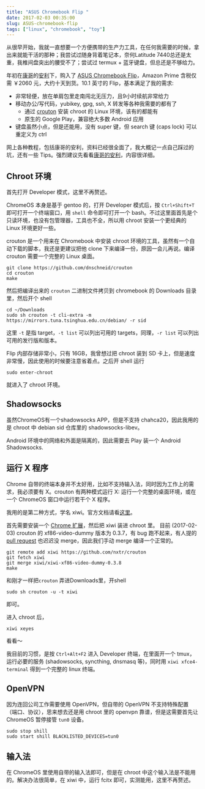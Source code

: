 ```yaml
---
title: "ASUS Chromebook Flip "
date: 2017-02-03 00:35:00
slug: ASUS-chromebook-flip
tags: ["linux", "chromebook", "toy"]
---
```


从很早开始，我就一直想要一个方便携带的生产力工具，在任何我需要的时候，拿出来就能干活的那种；我尝试过随身背着笔记本，奈何Latitude 7440总还是太重，我椎间盘突出的腰受不了；尝试过 termux + 蓝牙键盘，但总还是不够给力。

年初在[康哥](http://scateu.me/)的[安利](http://scateu.me/2016/10/09/chromebook-rocks.html)下，购入了 [ASUS Chromebook Flip](https://www.amazon.com/Chromebook-10-1-Inch-Convertible-Touchscreen-Rockchip/dp/B00ZS4HK0Q/ref=sr_1_1?s=pc&ie=UTF8&qid=1474962276&sr=1-1&keywords=chromebook+flip)，Amazon Prime 含税仅需 ￥2060 元，大约十天到货。10.1 英寸的 Flip，基本满足了我的需求:

- 非常轻便，放在单肩包里走南闯北无压力，且9小时续航非常给力
- 移动办公/写代码，yubikey, gpg, ssh, X 转发等各种我需要的都有了
  - 通过 [crouton](https://github.com/dnschneid/crouton) 安装 chroot 的 Linux 环境，该有的都能有
  - 原生的 Google Play，兼容绝大多数 Android 应用
- 键盘虽然小点，但是还能用，没有 super 键，但 search 键 (caps lock) 可以重定义为 ctrl

<!--more-->

网上各种教程，包括康哥的安利，资料已经很全面了，我大概记一点自己踩过的坑，还有一些 Tips。强烈建议先看看[康哥的安利](http://scateu.me/2016/10/09/chromebook-rocks.html)，内容很详细。

## Chroot 环境

首先打开 Developer 模式，这里不再赘述。

ChromeOS 本身是基于 gentoo 的，打开 Developer 模式后，按 `Ctrl+Shift+T` 即可打开一个终端窗口，用 `shell` 命令即可打开一个 bash。不过这里面首先是个只读环境，也没有包管理器，工具也不全，所以用 chroot 安装一个更经典的 Linux 环境更好一些。

crouton 是一个用来在 Chromebook 中安装 chroot 环境的工具，虽然有一个自动下载的脚本，我还是更建议把他 clone 下来编译一份，原因一会儿再说。编译 crouton 需要一个完整的 Linux 桌面。

    git clone https://github.com/dnschneid/crouton
    cd crouton
    make

然后把编译出来的 `crouton` 二进制文件拷贝到 chromebook 的 Downloads 目录里，然后开个 shell

    cd ~/Downloads
    sudo sh crouton -t cli-extra -m https://mirrors.tuna.tsinghua.edu.cn/debian/ -r sid  

这里 `-t`  是指 target，`-t list` 可以列出可用的 targets，同理，`-r list` 可以列出可用的发行版和版本。

Flip 内部存储非常小，只有 16GB，我曾想过把 chroot 装到 SD 卡上，但是速度非常慢，因此使用的时候要注意省着点。之后开 shell 运行

    sudo enter-chroot

就进入了 chroot 环境。

## Shadowsocks

虽然ChromeOS有一个shadowsocks APP，但是不支持 chahca20，因此我用的是 chroot 中 debian sid 仓库里的 shadowsocks-libev。

Android 环境中的网络和外面是隔离的，因此需要去 Play 装一个 Android Shadowsocks.

## 运行 X 程序

Chrome 自带的终端本身并不太好用，比如不支持输入法，同时因为工作上的需求，我必须要有 X。crouton 有两种模式运行 X: 运行一个完整的桌面环境，或在一个 ChromeOS 窗口中运行若干个 X 程序。

我用的是第二种方式，学名 xiwi。官方文档请看<a href="https://github.com/dnschneid/crouton/wiki/crouton-in-a-Chromium-OS-window-(xiwi)">这里</a>。


首先需要安装一个 [Chrome 扩展](https://chrome.google.com/webstore/detail/crouton-integration/gcpneefbbnfalgjniomfjknbcgkbijom)，然后把 xiwi 装进 chroot 里。
目前 (2017-02-03) crouton 的 xf86-video-dummy 版本为 0.3.7，有 bug 跑不起来，有人提的 [pull request](https://github.com/dnschneid/crouton/pull/2953) 也迟迟没 merge，因此我们手动 merge 编译一个正常的。

    git remote add xiwi https://github.com/nxtr/crouton
    git fetch xiwi
    git merge xiwi/xiwi-xf86-video-dummy-0.3.8
    make

和刚才一样把`crouton` 弄进Downloads里，开shell

    sudo sh crouton -u -t xiwi

即可。

进入 chroot 后，

    xiwi xeyes

看看～

我目前的习惯，是按 `Ctrl+Alt+F2` 进入 Developer 终端，在里面开一个 tmux，运行必要的服务 (shadowsocks, syncthing, dnsmasq 等)，同时用 `xiwi xfce4-terminal` 得到一个完整的 linux 终端。 

## OpenVPN

因为连回公司工作需要使用 OpenVPN，但自带的 OpenVPN 不支持特殊配置（端口、协议），思来想去还是用 chroot 里的 openvpn 靠谱，但是这需要首先让 ChromeOS 暂停接管 `tun0` 设备。

    sudo stop shill
    sudo start shill BLACKLISTED_DEVICES=tun0

## 输入法

在 ChromeOS 里使用自带的输入法即可，但是在 chroot 中这个输入法是不能用的。解决办法很简单，在 xiwi 中，运行 fcitx 即可，实测能用，这里不再赘述。


